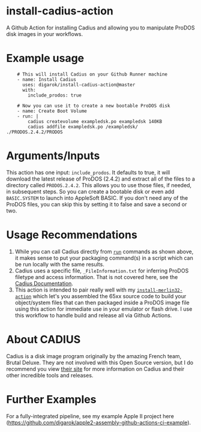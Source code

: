 # install-cadius-action
A Github Action for installing Cadius and allowing you to manipulate ProDOS disk images in your workflows.


# Example usage
```
    # This will install Cadius on your Github Runner machine
    - name: Install Cadius
      uses: digarok/install-cadius-action@master
      with:
        include_prodos: true
    
    # Now you can use it to create a new bootable ProDOS disk
    - name: Create Boot Volume
    - run: |
        cadius createvolume exampledsk.po exampledsk 140KB
        cadius addfile exampledsk.po /exampledsk/ ./PRODOS.2.4.2/PRODOS
```

# Arguments/Inputs

This action has one input: `include_prodos`.  It defaults to true, it will download the latest release of ProDOS (2.4.2) and extract all of the files to a directory called `PRODOS.2.4.2`.   This allows you to use those files, if needed, in subsequent steps.  So you can create a bootable disk or even add `BASIC.SYSTEM` to launch into AppleSoft BASIC.  If you don't need any of the ProDOS files, you can skip this by setting it to false and save a second or two. 

# Usage Recommendations

1. While you can call Cadius directly from [`run`](https://help.github.com/en/actions/reference/workflow-syntax-for-github-actions#jobsjob_idstepsrun) commands as shown above, it makes sense to put your packaging command(s) in a script which can be run locally with the same results.  
2. Cadius uses a specific file, `_FileInformation.txt` for inferring ProDOS filetype and access information.  That is not covered here, see the [Cadius Documentation](http://brutaldeluxe.fr/products/crossdevtools/cadius/).
3. This action is intended to pair really well with my [`install-merlin32-action`](https://github.com/digarok/install-merlin32-action) which let's you assembled the 65xx source code to build your object/system files that can then packaged inside a ProDOS image file using this action for immediate use in your emulator or flash drive.  I use this workflow to handle build and release all via Github Actions.

# About CADIUS

Cadius is a disk image program originally by the amazing French team, Brutal Deluxe.  They are not involved with this Open Source version, but I do recommend you view [their site](http://brutaldeluxe.fr/products/crossdevtools/cadius/) for more information on Cadius and their other incredible tools and releases.


# Further Examples

For a fully-integrated pipeline, see my example Apple II project here (https://github.com/digarok/apple2-assembly-github-actions-ci-example).
